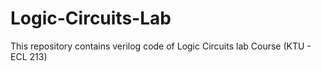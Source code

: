 # Logic-Circuits-Lab
This repository contains verilog code of Logic Circuits lab Course (KTU - ECL 213)
